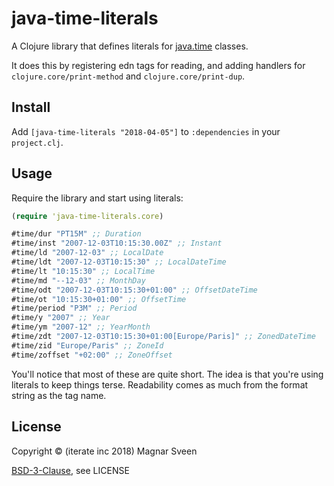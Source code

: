 # java-time-literals

A Clojure library that defines literals for
[java.time](https://docs.oracle.com/javase/8/docs/api/java/time/package-summary.html)
classes.

It does this by registering edn tags for reading, and adding handlers for
`clojure.core/print-method` and `clojure.core/print-dup`.

## Install

Add `[java-time-literals "2018-04-05"]` to `:dependencies` in your `project.clj`.

## Usage

Require the library and start using literals:

```clj
(require 'java-time-literals.core)

#time/dur "PT15M" ;; Duration
#time/inst "2007-12-03T10:15:30.00Z" ;; Instant
#time/ld "2007-12-03" ;; LocalDate
#time/ldt "2007-12-03T10:15:30" ;; LocalDateTime
#time/lt "10:15:30" ;; LocalTime
#time/md "--12-03" ;; MonthDay
#time/odt "2007-12-03T10:15:30+01:00" ;; OffsetDateTime
#time/ot "10:15:30+01:00" ;; OffsetTime
#time/period "P3M" ;; Period
#time/y "2007" ;; Year
#time/ym "2007-12" ;; YearMonth
#time/zdt "2007-12-03T10:15:30+01:00[Europe/Paris]" ;; ZonedDateTime
#time/zid "Europe/Paris" ;; ZoneId
#time/zoffset "+02:00" ;; ZoneOffset
```

You'll notice that most of these are quite short. The idea is that you're using
literals to keep things terse. Readability comes as much from the format string
as the tag name.

## License

Copyright © (iterate inc 2018) Magnar Sveen

[BSD-3-Clause](http://opensource.org/licenses/BSD-3-Clause), see LICENSE
